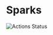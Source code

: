 # Sparks

![Actions Status](https://wdp9fww0r9.execute-api.us-west-2.amazonaws.com/production/badge/michaKFromParis/sparks)
